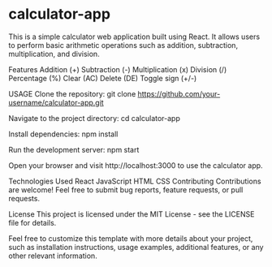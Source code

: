 # calculator-app
This is a simple calculator web application built using React. It allows users to perform basic arithmetic operations such as addition, subtraction, multiplication, and division.

Features
Addition (+)
Subtraction (-)
Multiplication (x)
Division (/)
Percentage (%)
Clear (AC)
Delete (DE)
Toggle sign (+/-)

USAGE
Clone the repository:
git clone https://github.com/your-username/calculator-app.git

Navigate to the project directory:
cd calculator-app

Install dependencies:
npm install

Run the development server:
npm start

Open your browser and visit http://localhost:3000 to use the calculator app.

Technologies Used
React
JavaScript
HTML
CSS
Contributing
Contributions are welcome! Feel free to submit bug reports, feature requests, or pull requests.

License
This project is licensed under the MIT License - see the LICENSE file for details.

Feel free to customize this template with more details about your project, such as installation instructions, usage examples, additional features, or any other relevant information.
